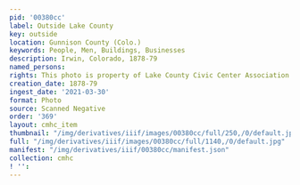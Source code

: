 ```yaml
---
pid: '00380cc'
label: Outside Lake County
key: outside
location: Gunnison County (Colo.)
keywords: People, Men, Buildings, Businesses
description: Irwin, Colorado, 1878-79
named_persons: 
rights: This photo is property of Lake County Civic Center Association.
creation_date: 1878-79
ingest_date: '2021-03-30'
format: Photo
source: Scanned Negative
order: '369'
layout: cmhc_item
thumbnail: "/img/derivatives/iiif/images/00380cc/full/250,/0/default.jpg"
full: "/img/derivatives/iiif/images/00380cc/full/1140,/0/default.jpg"
manifest: "/img/derivatives/iiif/00380cc/manifest.json"
collection: cmhc
! '': 
---
```

